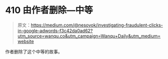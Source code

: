 # 410 由作者删除—中等

> 原文：<https://medium.com/@nesovok/investigating-fraudulent-clicks-in-google-adwords-f3c42da0ad62?utm_source=wanqu.co&utm_campaign=Wanqu+Daily&utm_medium=website>

作者删除了这个中等的故事。